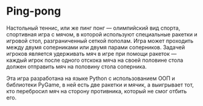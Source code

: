 # Ping-pong
Настольный теннис, или же пинг понг — олимпийский вид спорта, спортивная игра с мячом, в которой используют специальные ракетки и игровой стол, разграниченный сеткой пополам. Игра может проходить между двумя соперниками или двумя парами соперников. Задачей игроков является удерживать мяч в игре при помощи ракеток — каждый игрок после одного отскока мяча на своей половине стола должен отправить мяч на половину стола соперника. 

Эта игра разработана на языке Python с использованием ООП и библиотеки PyGame, в ней есть две ракетки и мячик, а выигрывает тот, кто перебросил мяч на сторону противника, который не смог отбить его.

